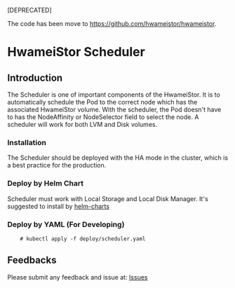 [DEPRECATED]

The code has been move to https://github.com/hwameistor/hwameistor.

# HwameiStor Scheduler

## Introduction

The Scheduler is one of important components of the HwameiStor. It is to automatically schedule the Pod to the correct node which has the associated HwameiStor volume. With the scheduler, the Pod doesn't have to has the NodeAffinity or NodeSelector field to select the node. A scheduler will work for both LVM and Disk volumes.

### Installation

The Scheduler should be deployed with the HA mode in the cluster, which is a best practice for the production.

### Deploy by Helm Chart

Scheduler must work with Local Storage and Local Disk Manager. It's suggested to install by [helm-charts](https://github.com/hwameistor/helm-charts/blob/main/README.md)

### Deploy by YAML (For Developing)

```shell
    # kubectl apply -f deploy/scheduler.yaml
```

## Feedbacks

Please submit any feedback and issue at: [Issues](https://github.com/hwameistor/scheduler/issues)
